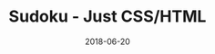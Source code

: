 ---
title: 'Sudoku - Just CSS/HTML'
description: 'Complete a sudoku puzzle without Javascript or server-side interaction.'
gametype: 'simple'
gameid: 91
date: 2018-06-20
tags: []
draft: false
type: 'games'
num19: [{'idx':1,'arr1':[1,2,3,4,5,6,7,8,9],'arr2':[1,2,3,4,5,6,7,8,9]},{'idx':2,'arr1':[1,2,3,4,5,6,7,8,9],'arr2':[1,2,3,4,5,6,7,8,9]},{'idx':3,'arr1':[1,2,3,4,5,6,7,8,9],'arr2':[1,2,3,4,5,6,7,8,9]},{'idx':4,'arr1':[1,2,3,4,5,6,7,8,9],'arr2':[1,2,3,4,5,6,7,8,9]},{'idx':5,'arr1':[1,2,3,4,5,6,7,8,9],'arr2':[1,2,3,4,5,6,7,8,9]},{'idx':6,'arr1':[1,2,3,4,5,6,7,8,9],'arr2':[1,2,3,4,5,6,7,8,9]},{'idx':7,'arr1':[1,2,3,4,5,6,7,8,9],'arr2':[1,2,3,4,5,6,7,8,9]},{'idx':8,'arr1':[1,2,3,4,5,6,7,8,9],'arr2':[1,2,3,4,5,6,7,8,9]},{'idx':9,'arr1':[1,2,3,4,5,6,7,8,9],'arr2':[1,2,3,4,5,6,7,8,9]}]
puzzle: [[8, 0, 0, 3, 7, 0, 0, 4, 2], [3, 0, 7, 4, 5, 0, 0, 0, 0], [0, 0, 0, 0, 0, 1, 0, 7, 0], [0, 0, 4, 0, 0, 0, 0, 6, 7], [7, 9, 0, 0, 0, 0, 0, 8, 3], [2, 3, 0, 0, 0, 0, 9, 0, 0], [0, 8, 0, 1, 0, 0, 0, 0, 0], [0, 0, 0, 0, 8, 5, 6, 0, 1], [6, 1, 0, 0, 9, 3, 0, 0, 8]]
layout: 'sudokucssstatic'
---